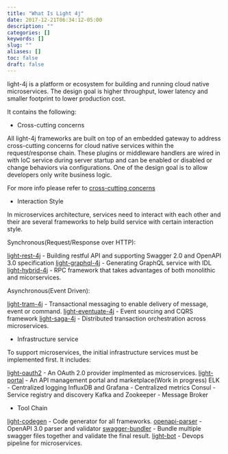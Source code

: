 ```yaml
---
title: "What Is Light 4j"
date: 2017-12-21T06:34:12-05:00
description: ""
categories: []
keywords: []
slug: ""
aliases: []
toc: false
draft: false
---
```


light-4j is a platform or ecosystem for building and running cloud native microservices. The
design goal is higher throughput, lower latency and smaller footprint to lower production cost.

It contains the following: 

* Cross-cutting concerns

All light-4j frameworks are built on top of an embedded gateway to address cross-cutting concerns
for cloud native services within the request/response chain. These plugins or middleware handlers 
are wired in with IoC service during server startup and can be enabled or disabled or change 
behaviors via configurations. One of the design goal is to allow developers only write business logic.

For more info please refer to [cross-cutting concerns][]


* Interaction Style

In microservices architecture, services need to interact with each other and their are several
frameworks to help build service with certain interaction style. 

Synchronous(Request/Response over HTTP): 

[light-rest-4j][] - Building restful API and supporting Swagger 2.0 and OpenAPI 3.0 specification
[light-graphql-4j][] - Generating GraphQL service with IDL
[light-hybrid-4j][] - RPC framework that takes advantages of both monolithic and micorservices.

Asynchronous(Event Driven): 

[light-tram-4j][] - Transactional messaging to enable delivery of message, event or command.
[light-eventuate-4j][] - Event sourcing and CQRS framework 
[light-saga-4j][] - Distributed transaction orchestration across microservices.

* Infrastructure service

To support microservices, the initial infrastructure services must be implemented first. It
includes:

[light-oauth2][] - An OAuth 2.0 provider implmented as microservices. 
[light-portal][] - An API management portal and marketplace(Work in progress)
ELK - Centralized logging
InfluxDB and Grafana - Centralized metrics
Consul - Service registry and discovery
Kafka and Zookeeper - Message Broker


* Tool Chain

[light-codegen][] - Code generator for all frameworks. 
[openapi-parser][] - OpenAPI 3.0 parser and validator
[swagger-bundler][] - Bundle multiple swagger files together and validate the final result.
[light-bot][] - Devops pipeline for microservices.


[cross-cutting concerns]: /concern/
[light-rest-4j]: /style/light-rest-4j/
[light-graphql-4j]: /style/light-grahpql-4j/
[light-hybrid-4j]: /style/light-hybrid-4j/
[light-tram-4j]: /style/light-tram-4j/
[light-eventuate-4j]: /style/light-eventuate-4j/
[light-saga-4j]: /style/light-saga-4j/
[light-oauth2]: /service/oauth/
[light-portal]: https://github.com/networknt/light-portal
[light-codegen]: /tool/light-codegen/
[openapi-parser]: /tool/openapi-parser/
[swagger-bundler]: /tool/swagger-bundler/
[light-bot]: https://github.com/networknt/light-bot



